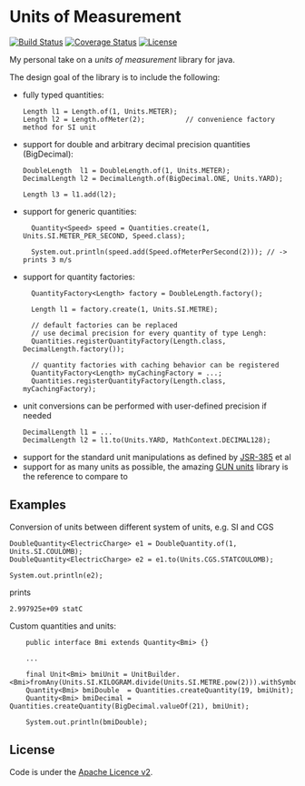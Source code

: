 # Units of Measurement

[![Build Status](https://api.travis-ci.org/netomi/uom.svg?branch=master)](https://travis-ci.org/netomi/uom)
[![Coverage Status](https://coveralls.io/repos/github/netomi/uom/badge.svg?branch=master&service=github)](https://coveralls.io/github/netomi/uom?branch=master)
[![License](http://img.shields.io/:license-apache-blue.svg)](http://www.apache.org/licenses/LICENSE-2.0.html)

My personal take on a _units of measurement_ library for java.

The design goal of the library is to include the following:

* fully typed quantities:
  ```
  Length l1 = Length.of(1, Units.METER);
  Length l2 = Length.ofMeter(2);          // convenience factory method for SI unit 
  ```
* support for double and arbitrary decimal precision quantities (BigDecimal):
  ```
  DoubleLength  l1 = DoubleLength.of(1, Units.METER);
  DecimalLength l2 = DecimalLength.of(BigDecimal.ONE, Units.YARD);
  
  Length l3 = l1.add(l2);
  ```
* support for generic quantities:
  ```
    Quantity<Speed> speed = Quantities.create(1, Units.SI.METER_PER_SECOND, Speed.class);
  
    System.out.println(speed.add(Speed.ofMeterPerSecond(2))); // -> prints 3 m/s
  ```
* support for quantity factories:
  ```
    QuantityFactory<Length> factory = DoubleLength.factory();
  
    Length l1 = factory.create(1, Units.SI.METRE);
  
    // default factories can be replaced
    // use decimal precision for every quantity of type Lengh:
    Quantities.registerQuantityFactory(Length.class, DecimalLength.factory());
  
    // quantity factories with caching behavior can be registered
    QuantityFactory<Length> myCachingFactory = ...;
    Quantities.registerQuantityFactory(Length.class, myCachingFactory);
  ```  
* unit conversions can be performed with user-defined precision if needed
  ```
  DecimalLength l1 = ...
  DecimalLength l2 = l1.to(Units.YARD, MathContext.DECIMAL128);
  ```
* support for the standard unit manipulations as defined by [JSR-385](https://www.jcp.org/en/jsr/detail?id=385) et al
* support for as many units as possible, the amazing [GUN units](https://www.gnu.org/software/units/) library is the reference to compare to

## Examples

Conversion of units between different system of units, e.g. SI and CGS

```
DoubleQuantity<ElectricCharge> e1 = DoubleQuantity.of(1, Units.SI.COULOMB);
DoubleQuantity<ElectricCharge> e2 = e1.to(Units.CGS.STATCOULOMB);

System.out.println(e2);
```

prints 

```2.997925e+09 statC```


Custom quantities and units:

```
    public interface Bmi extends Quantity<Bmi> {}

    ...

    final Unit<Bmi> bmiUnit = UnitBuilder.<Bmi>fromAny(Units.SI.KILOGRAM.divide(Units.SI.METRE.pow(2))).withSymbol("B").build();
    Quantity<Bmi> bmiDouble  = Quantities.createQuantity(19, bmiUnit);
    Quantity<Bmi> bmiDecimal = Quantities.createQuantity(BigDecimal.valueOf(21), bmiUnit);

    System.out.println(bmiDouble);
```

License
-------
Code is under the [Apache Licence v2](https://www.apache.org/licenses/LICENSE-2.0.txt).